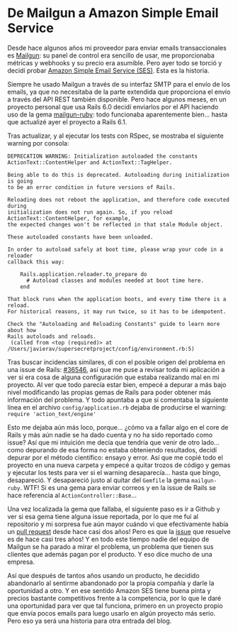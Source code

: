 # De Mailgun a Amazon Simple Email Service

Desde hace algunos años mi proveedor para enviar emails transaccionales es [Mailgun](https://mailgun.com):
su panel de control era sencillo de usar, me proporcionaba métricas y webhooks y su precio era asumible. Pero ayer todo
se torció y decidí probar [Amazon Simple Email Service (SES)](https://aws.amazon.com/es/ses/). Esta es la historia.

Siempre he usado Mailgun a través de su interfaz SMTP para el envío de los emails, ya que no necesitaba de la parte
extendida que proporciona el envío a través del API REST también disponible. Pero hace algunos meses, en un proyecto
personal que usa Rails 6.0 decidí enviarlos por el API haciendo uso de la gema
[mailgun-ruby](https://github.com/mailgun/mailgun-ruby): todo funcionaba aparentemente bien... hasta que actualizé ayer
el proyecto a Rails 6.1.

Tras actualizar, y al ejecutar los tests con RSpec, se mostraba el siguiente warning por consola:

```
DEPRECATION WARNING: Initialization autoloaded the constants ActionText::ContentHelper and ActionText::TagHelper.

Being able to do this is deprecated. Autoloading during initialization is going
to be an error condition in future versions of Rails.

Reloading does not reboot the application, and therefore code executed during
initialization does not run again. So, if you reload ActionText::ContentHelper, for example,
the expected changes won't be reflected in that stale Module object.

These autoloaded constants have been unloaded.

In order to autoload safely at boot time, please wrap your code in a reloader
callback this way:

    Rails.application.reloader.to_prepare do
      # Autoload classes and modules needed at boot time here.
    end

That block runs when the application boots, and every time there is a reload.
For historical reasons, it may run twice, so it has to be idempotent.

Check the "Autoloading and Reloading Constants" guide to learn more about how
Rails autoloads and reloads.
 (called from <top (required)> at /Users/javierav/supersecretproject/config/environment.rb:5)
```

Tras buscar incidencias similares, di con el posible origen del problema en una issue de Rails:
[#36546](https://github.com/rails/rails/issues/36546), así que me puse a revisar toda mi aplicación a ver si era cosa de
alguna configuración que estaba realizando mal en mi proyecto. Al ver que todo parecía estar bien, empecé a depurar
a más bajo nivel modificando las propias gemas de Rails para poder obtener más información del problema. Y todo apuntaba
a que si comentaba la siguiente línea en el archivo `config/application.rb` dejaba de producirse el warning:
`require 'action_text/engine'`

Esto me dejaba aún más loco, porque... ¿cómo va a fallar algo en el core de Rails y más aún nadie se ha dado cuenta y no
ha sido reportado como issue? Así que mi intuición me decía que tendría que venir de otro lado... como depurando de esa
forma no estaba obteniendo resultados, decidí depurar por el método científico: ensayo y error. Así que me copié todo el
proyecto en una nueva carpeta y empecé a quitar trozos de código y gemas y ejecutar los tests para ver si el warning
desaparecía... hasta que bingo, desapareció. Y desapareció justo al quitar del `Gemfile` la gema `mailgun-ruby`. WTF! Si
es una gema para enviar correos y en la issue de Rails se hace referencia al `ActionController::Base`...

Una vez localizada la gema que fallaba, el siguiente paso es ir a Github y ver si esa gema tiene alguna issue reportada,
por lo que me fuí al repositorio y mi sorpresa fue aún mayor cuándo vi que efectivamente había un
[pull request](https://github.com/mailgun/mailgun-ruby/pull/162) desde hace casi dos años! Pero es que la
[issue](https://github.com/mailgun/mailgun-ruby/issues/86) que resuelve es de hace casi tres años! Y en todo este tiempo
nadie del equipo de Mailgun se ha parado a mirar el problema, un problema que tienen sus clientes que además pagan por
el producto. Y eso dice mucho de una empresa.

Así que después de tantos años usando un producto, he decidido abandonarlo al sentirme abandonado por la propia compañía
y darle la oportunidad a otro. Y en ese sentido Amazon SES tiene buena pinta y precios bastante competitivos frente a la
competencia, por lo que le daré una oportunidad para ver que tal funciona, primero en un proyecto propio que envía pocos
emails para luego usarlo en algún proyecto más serio. Pero eso ya será una historia para otra entrada del blog.
